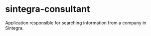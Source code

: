 # sintegra-consultant
Application responsible for searching information from a company in Sintegra.
